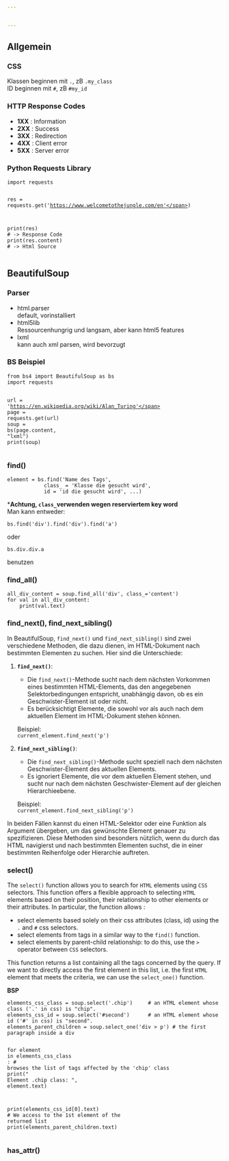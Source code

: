 ```yaml
---


---
```


<h2 id="allgemein">Allgemein</h2>
<h3 id="css">CSS</h3>
<p>Klassen beginnen mit <code>.</code>, zB <code>.my_class</code><br>
ID beginnen mit <code>#</code>, zB <code>#my_id</code></p>
<h3 id="http-response-codes">HTTP Response Codes</h3>
<ul>
<li><strong>1XX</strong>  : Information</li>
<li><strong>2XX</strong>  : Success</li>
<li><strong>3XX</strong>  : Redirection</li>
<li><strong>4XX</strong>  : Client error</li>
<li><strong>5XX</strong>  : Server error</li>
</ul>
<h3 id="python-requests-library">Python Requests Library</h3>
<pre class=" language-py"><code class="prism  language-py"><span class="token keyword">import</span> requests

res <span class="token operator">=</span> requests<span class="token punctuation">.</span>get<span class="token punctuation">(</span><span class="token string">'https://www.welcometothejungle.com/en'</span><span class="token punctuation">)</span>

<span class="token keyword">print</span><span class="token punctuation">(</span>res<span class="token punctuation">)</span>			<span class="token comment"># -&gt; Response Code</span>
<span class="token keyword">print</span><span class="token punctuation">(</span>res<span class="token punctuation">.</span>content<span class="token punctuation">)</span>	<span class="token comment"># -&gt; Html Source</span>
</code></pre>
<h2 id="beautifulsoup">BeautifulSoup</h2>
<h3 id="parser">Parser</h3>
<ul>
<li>html.parser<br>
default, vorinstalliert</li>
<li>html5lib<br>
Ressourcenhungrig und langsam, aber kann html5  features</li>
<li>lxml<br>
kann auch xml parsen, wird bevorzugt</li>
</ul>
<h3 id="bs-beispiel">BS Beispiel</h3>
<pre class=" language-py"><code class="prism  language-py"><span class="token keyword">from</span> bs4 <span class="token keyword">import</span> BeautifulSoup <span class="token keyword">as</span> bs
<span class="token keyword">import</span> requests 

url <span class="token operator">=</span> <span class="token string">'https://en.wikipedia.org/wiki/Alan_Turing'</span>
page <span class="token operator">=</span> requests<span class="token punctuation">.</span>get<span class="token punctuation">(</span>url<span class="token punctuation">)</span>
soup <span class="token operator">=</span> bs<span class="token punctuation">(</span>page<span class="token punctuation">.</span>content<span class="token punctuation">,</span> <span class="token string">"lxml"</span><span class="token punctuation">)</span>
<span class="token keyword">print</span><span class="token punctuation">(</span>soup<span class="token punctuation">)</span>
</code></pre>
<h3 id="find">find()</h3>
<pre class=" language-py"><code class="prism  language-py">element <span class="token operator">=</span> bs<span class="token punctuation">.</span>find<span class="token punctuation">(</span><span class="token string">'Name des Tags'</span><span class="token punctuation">,</span> 
			class_ <span class="token operator">=</span> <span class="token string">'Klasse die gesucht wird'</span><span class="token punctuation">,</span> 
			<span class="token builtin">id</span> <span class="token operator">=</span> <span class="token string">'id die gesucht wird'</span><span class="token punctuation">,</span> <span class="token punctuation">.</span><span class="token punctuation">.</span><span class="token punctuation">.</span><span class="token punctuation">)</span>
</code></pre>
<p>*<strong>Achtung, <code>class_</code>verwenden wegen reserviertem key word</strong><br>
Man kann entweder:</p>
<pre class=" language-py"><code class="prism  language-py">bs<span class="token punctuation">.</span>find<span class="token punctuation">(</span><span class="token string">'div'</span><span class="token punctuation">)</span><span class="token punctuation">.</span>find<span class="token punctuation">(</span><span class="token string">'div'</span><span class="token punctuation">)</span><span class="token punctuation">.</span>find<span class="token punctuation">(</span><span class="token string">'a'</span><span class="token punctuation">)</span>
</code></pre>
<p>oder</p>
<pre class=" language-py"><code class="prism  language-py">bs<span class="token punctuation">.</span>div<span class="token punctuation">.</span>div<span class="token punctuation">.</span>a
</code></pre>
<p>benutzen</p>
<h3 id="find_all">find_all()</h3>
<pre class=" language-py"><code class="prism  language-py">all_div_content <span class="token operator">=</span> soup<span class="token punctuation">.</span>find_all<span class="token punctuation">(</span><span class="token string">'div'</span><span class="token punctuation">,</span> class_<span class="token operator">=</span><span class="token string">'content'</span><span class="token punctuation">)</span>
<span class="token keyword">for</span> val <span class="token keyword">in</span> all_div_content<span class="token punctuation">:</span>
    <span class="token keyword">print</span><span class="token punctuation">(</span>val<span class="token punctuation">.</span>text<span class="token punctuation">)</span>
</code></pre>
<h3 id="find_next-find_next_sibling">find_next(), find_next_sibling()</h3>
<p>In BeautifulSoup, <code>find_next()</code> und <code>find_next_sibling()</code> sind zwei verschiedene Methoden, die dazu dienen, im HTML-Dokument nach bestimmten Elementen zu suchen. Hier sind die Unterschiede:</p>
<ol>
<li>
<p><strong><code>find_next()</code></strong>:</p>
<ul>
<li>Die <code>find_next()</code>-Methode sucht nach dem nächsten Vorkommen eines bestimmten HTML-Elements, das den angegebenen Selektorbedingungen entspricht, unabhängig davon, ob es ein Geschwister-Element ist oder nicht.</li>
<li>Es berücksichtigt Elemente, die sowohl vor als auch nach dem aktuellen Element im HTML-Dokument stehen können.</li>
</ul>
<p>Beispiel:<br>
<code>current_element.find_next('p')</code></p>
</li>
<li>
<p><strong><code>find_next_sibling()</code></strong>:</p>
<ul>
<li>Die <code>find_next_sibling()</code>-Methode sucht speziell nach dem nächsten Geschwister-Element des aktuellen Elements.</li>
<li>Es ignoriert Elemente, die vor dem aktuellen Element stehen, und sucht nur nach dem nächsten Geschwister-Element auf der gleichen Hierarchieebene.</li>
</ul>
<p>Beispiel:<br>
<code>current_element.find_next_sibling('p')</code></p>
</li>
</ol>
<p>In beiden Fällen kannst du einen HTML-Selektor oder eine Funktion als Argument übergeben, um das gewünschte Element genauer zu spezifizieren. Diese Methoden sind besonders nützlich, wenn du durch das HTML navigierst und nach bestimmten Elementen suchst, die in einer bestimmten Reihenfolge oder Hierarchie auftreten.</p>
<h3 id="select">select()</h3>
<p>The  <code>select()</code>  function allows you to search for  <code>HTML</code>  elements using  <code>CSS</code>  selectors. This function offers a flexible approach to selecting  <code>HTML</code>  elements based on their position, their relationship to other elements or their attributes. In particular, the function allows :</p>
<ul>
<li>select elements based solely on their css attributes (class, id) using the <code>.</code> and <code>#</code> css selectors.</li>
<li>select elements from tags in a similar way to the  <code>find()</code>  function.</li>
<li>select elements by parent-child relationship: to do this, use the <code>&gt;</code> operator between  <code>CSS</code>  selectors.</li>
</ul>
<p>This function returns a list containing all the tags concerned by the query. If we want to directly access the first element in this list, i.e. the first <code>HTML</code> element that meets the criteria, we can use the <code>select_one()</code> function.</p>
<p><strong>BSP</strong></p>
<pre class=" language-py"><code class="prism  language-py">elements_css_class <span class="token operator">=</span> soup<span class="token punctuation">.</span>select<span class="token punctuation">(</span><span class="token string">'.chip'</span><span class="token punctuation">)</span>     <span class="token comment"># an HTML element whose class ('.' in css) is "chip".</span>
elements_css_id <span class="token operator">=</span> soup<span class="token punctuation">.</span>select<span class="token punctuation">(</span><span class="token string">'#second'</span><span class="token punctuation">)</span>      <span class="token comment"># an HTML element whose id ('#' in css) is "second".</span>
elements_parent_children <span class="token operator">=</span> soup<span class="token punctuation">.</span>select_one<span class="token punctuation">(</span><span class="token string">'div &gt; p'</span><span class="token punctuation">)</span> <span class="token comment"># the first paragraph inside a div</span>


<span class="token keyword">for</span> element <span class="token keyword">in</span> elements_css_class <span class="token punctuation">:</span> <span class="token comment"># browses the list of tags affected by the 'chip' class</span>
    <span class="token keyword">print</span><span class="token punctuation">(</span><span class="token string">" Element .chip class: "</span><span class="token punctuation">,</span> element<span class="token punctuation">.</span>text<span class="token punctuation">)</span>
    
<span class="token keyword">print</span><span class="token punctuation">(</span>elements_css_id<span class="token punctuation">[</span><span class="token number">0</span><span class="token punctuation">]</span><span class="token punctuation">.</span>text<span class="token punctuation">)</span>      <span class="token comment"># We access to the 1st element of the returned list</span>
<span class="token keyword">print</span><span class="token punctuation">(</span>elements_parent_children<span class="token punctuation">.</span>text<span class="token punctuation">)</span> 
</code></pre>
<h3 id="has_attr">has_attr()</h3>


